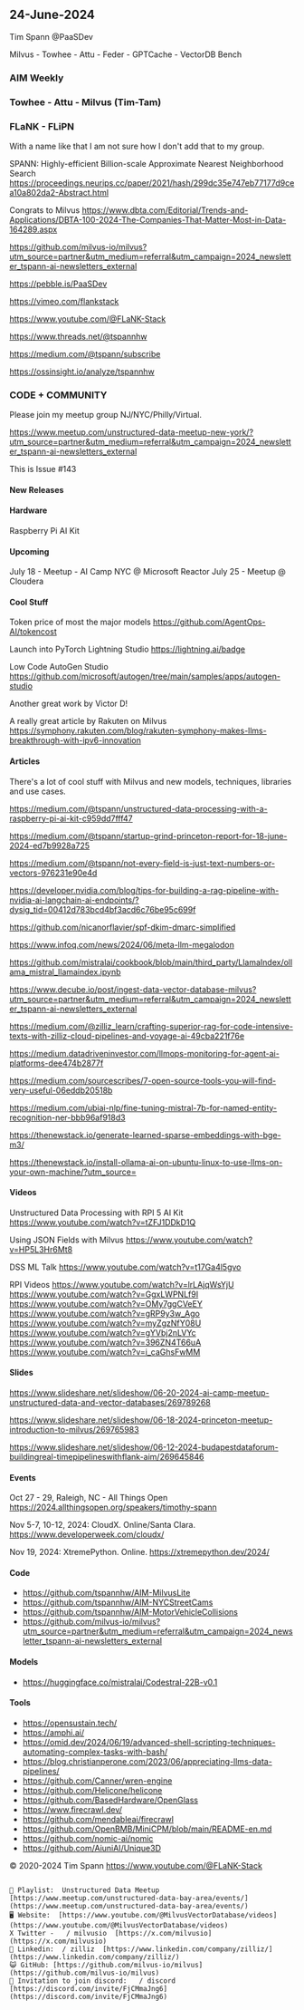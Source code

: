 ## 24-June-2024
Tim Spann @PaaSDev

Milvus - Towhee - Attu - Feder - GPTCache - VectorDB Bench


### AIM Weekly
### Towhee - Attu - Milvus (Tim-Tam)
### FLaNK - FLiPN

With a name like that I am not sure how I don't add that to my group.

SPANN: Highly-efficient Billion-scale Approximate Nearest Neighborhood Search
https://proceedings.neurips.cc/paper/2021/hash/299dc35e747eb77177d9cea10a802da2-Abstract.html

Congrats to Milvus
https://www.dbta.com/Editorial/Trends-and-Applications/DBTA-100-2024-The-Companies-That-Matter-Most-in-Data-164289.aspx


https://github.com/milvus-io/milvus?utm_source=partner&utm_medium=referral&utm_campaign=2024_newsletter_tspann-ai-newsletters_external

https://pebble.is/PaaSDev

https://vimeo.com/flankstack

https://www.youtube.com/@FLaNK-Stack

https://www.threads.net/@tspannhw

https://medium.com/@tspann/subscribe

https://ossinsight.io/analyze/tspannhw



### CODE + COMMUNITY

Please join my meetup group NJ/NYC/Philly/Virtual. 

https://www.meetup.com/unstructured-data-meetup-new-york/?utm_source=partner&utm_medium=referral&utm_campaign=2024_newsletter_tspann-ai-newsletters_external

This is Issue #143


#### New Releases



#### Hardware

Raspberry Pi AI Kit


#### Upcoming


July 18 - Meetup - AI Camp NYC @ Microsoft Reactor
July 25 - Meetup @ Cloudera


#### Cool Stuff

Token price of most the major models
https://github.com/AgentOps-AI/tokencost

Launch into PyTorch Lightning Studio
https://lightning.ai/badge

Low Code AutoGen Studio
https://github.com/microsoft/autogen/tree/main/samples/apps/autogen-studio

Another great work by Victor D!   

A really great article by Rakuten on Milvus
https://symphony.rakuten.com/blog/rakuten-symphony-makes-llms-breakthrough-with-ipv6-innovation


#### Articles

There's a lot of cool stuff with Milvus and new models, techniques, libraries and use cases.

https://medium.com/@tspann/unstructured-data-processing-with-a-raspberry-pi-ai-kit-c959dd7fff47

https://medium.com/@tspann/startup-grind-princeton-report-for-18-june-2024-ed7b9928a725

https://medium.com/@tspann/not-every-field-is-just-text-numbers-or-vectors-976231e90e4d

https://developer.nvidia.com/blog/tips-for-building-a-rag-pipeline-with-nvidia-ai-langchain-ai-endpoints/?dysig_tid=00412d783bcd4bf3acd6c76be95c699f

https://github.com/nicanorflavier/spf-dkim-dmarc-simplified

https://www.infoq.com/news/2024/06/meta-llm-megalodon

https://github.com/mistralai/cookbook/blob/main/third_party/LlamaIndex/ollama_mistral_llamaindex.ipynb

https://www.decube.io/post/ingest-data-vector-database-milvus?utm_source=partner&utm_medium=referral&utm_campaign=2024_newsletter_tspann-ai-newsletters_external

https://medium.com/@zilliz_learn/crafting-superior-rag-for-code-intensive-texts-with-zilliz-cloud-pipelines-and-voyage-ai-49cba221f76e

https://medium.datadriveninvestor.com/llmops-monitoring-for-agent-ai-platforms-dee474b2877f

https://medium.com/sourcescribes/7-open-source-tools-you-will-find-very-useful-06eddb20518b


https://medium.com/ubiai-nlp/fine-tuning-mistral-7b-for-named-entity-recognition-ner-bbb96af918d3

https://thenewstack.io/generate-learned-sparse-embeddings-with-bge-m3/

https://thenewstack.io/install-ollama-ai-on-ubuntu-linux-to-use-llms-on-your-own-machine/?utm_source=


#### Videos

Unstructured Data Processing with RPI 5 AI Kit
https://www.youtube.com/watch?v=tZFJ1DDkD1Q

Using JSON Fields with Milvus
https://www.youtube.com/watch?v=HP5L3Hr6Mt8

DSS ML Talk
https://www.youtube.com/watch?v=t17Ga4l5gvo

RPI Videos
https://www.youtube.com/watch?v=lrLAjqWsYjU
https://www.youtube.com/watch?v=GgxLWPNLf9I
https://www.youtube.com/watch?v=OMy7ggCVeEY
https://www.youtube.com/watch?v=gRP9y3w_Ago
https://www.youtube.com/watch?v=myZgzNfY08U
https://www.youtube.com/watch?v=gYVbj2nLVYc
https://www.youtube.com/watch?v=396ZN4T66uA
https://www.youtube.com/watch?v=i_caGhsFwMM


#### Slides

https://www.slideshare.net/slideshow/06-20-2024-ai-camp-meetup-unstructured-data-and-vector-databases/269789268

https://www.slideshare.net/slideshow/06-18-2024-princeton-meetup-introduction-to-milvus/269765983

https://www.slideshare.net/slideshow/06-12-2024-budapestdataforum-buildingreal-timepipelineswithflank-aim/269645846



#### Events


Oct 27 - 29, Raleigh, NC - All Things Open
https://2024.allthingsopen.org/speakers/timothy-spann


Nov 5-7, 10-12, 2024:  CloudX.  Online/Santa Clara. https://www.developerweek.com/cloudx/

Nov 19, 2024: XtremePython. Online.
https://xtremepython.dev/2024/


#### Code

* https://github.com/tspannhw/AIM-MilvusLite
* https://github.com/tspannhw/AIM-NYCStreetCams
* https://github.com/tspannhw/AIM-MotorVehicleCollisions
* https://github.com/milvus-io/milvus?utm_source=partner&utm_medium=referral&utm_campaign=2024_newsletter_tspann-ai-newsletters_external

#### Models

* https://huggingface.co/mistralai/Codestral-22B-v0.1

  
#### Tools

* https://opensustain.tech/
* https://amphi.ai/
* https://omid.dev/2024/06/19/advanced-shell-scripting-techniques-automating-complex-tasks-with-bash/
* https://blog.christianperone.com/2023/06/appreciating-llms-data-pipelines/
* https://github.com/Canner/wren-engine
* https://github.com/Helicone/helicone
* https://github.com/BasedHardware/OpenGlass
* https://www.firecrawl.dev/
* https://github.com/mendableai/firecrawl
* https://github.com/OpenBMB/MiniCPM/blob/main/README-en.md
* https://github.com/nomic-ai/nomic
* https://github.com/AiuniAI/Unique3D






&copy; 2020-2024 Tim Spann  https://www.youtube.com/@FLaNK-Stack


~~~~~~~~~~~~~~~ CONNECT ~~~~~~~~~~~~~~~

🎥 Playlist:  Unstructured Data Meetup  [https://www.meetup.com/unstructured-data-bay-area/events/](https://www.meetup.com/unstructured-data-bay-area/events/)
🖥️ Website:  [https://www.youtube.com/@MilvusVectorDatabase/videos](https://www.youtube.com/@MilvusVectorDatabase/videos)
X Twitter -   / milvusio  [https://x.com/milvusio](https://x.com/milvusio)
🔗 Linkedin:  / zilliz  [https://www.linkedin.com/company/zilliz/](https://www.linkedin.com/company/zilliz/)
😺 GitHub: [https://github.com/milvus-io/milvus](https://github.com/milvus-io/milvus)
🦾 Invitation to join discord:   / discord  [https://discord.com/invite/FjCMmaJng6](https://discord.com/invite/FjCMmaJng6)
